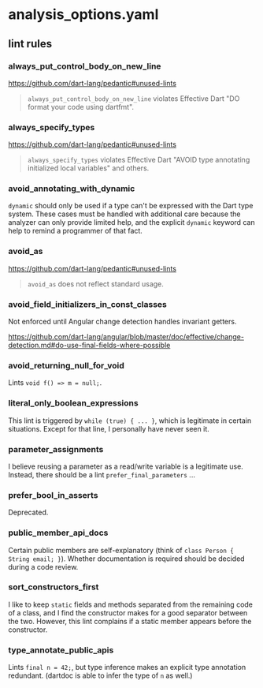 # analysis_options.yaml

## lint rules

### always_put_control_body_on_new_line

https://github.com/dart-lang/pedantic#unused-lints
> `always_put_control_body_on_new_line` violates Effective Dart "DO format your code using dartfmt".

### always_specify_types

https://github.com/dart-lang/pedantic#unused-lints
> `always_specify_types` violates Effective Dart "AVOID type annotating initialized local variables" and others.

### avoid_annotating_with_dynamic

`dynamic` should only be used if a type can't be expressed with the Dart type system.
These cases must be handled with additional care because the analyzer can only provide limited help, and the explicit `dynamic` keyword can help to remind a programmer of that fact.

### avoid_as

https://github.com/dart-lang/pedantic#unused-lints
> `avoid_as` does not reflect standard usage.

### avoid_field_initializers_in_const_classes

Not enforced until Angular change detection handles invariant getters.

https://github.com/dart-lang/angular/blob/master/doc/effective/change-detection.md#do-use-final-fields-where-possible

### avoid_returning_null_for_void

Lints `void f() => m = null;`.

### literal_only_boolean_expressions

This lint is triggered by `while (true) { ... }`, which is legitimate in certain situations.
Except for that line, I personally have never seen it.

### parameter_assignments

I believe reusing a parameter as a read/write variable is a legitimate use.
Instead, there should be a lint `prefer_final_parameters` ...

### prefer_bool_in_asserts

Deprecated.

### public_member_api_docs

Certain public members are self-explanatory (think of `class Person { String email; }`).
Whether documentation is required should be decided during a code review.

### sort_constructors_first

I like to keep `static` fields and methods separated from the remaining code of a class, and I find the constructor makes for a good separator between the two.
However, this lint complains if a static member appears before the constructor.

### type_annotate_public_apis

Lints `final n = 42;`, but type inference makes an explicit type annotation redundant.
(dartdoc is able to infer the type of `n` as well.)
